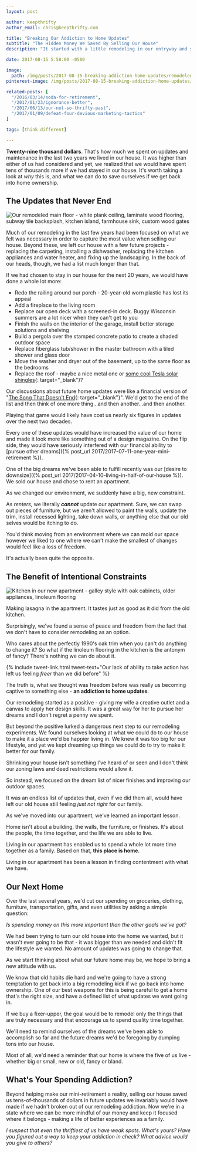 ```yaml
---
layout: post

author: keepthrifty
author_email: chris@keepthrifty.com

title: "Breaking Our Addiction to Home Updates"
subtitle: "The Hidden Money We Saved By Selling Our House"
description: "It started with a little remodeling in our entryway and soon became a full-blown addiction. Thankfully we got out before the really big projects came."

date: 2017-08-15 5:58:00 -0500

image:
  path: /img/posts/2017-08-15-breaking-addiction-home-updates/remodeled-house.jpg
pinterest-image: /img/posts/2017-08-15-breaking-addiction-home-updates/breaking-home-update-addiction

related-posts: [
  "/2016/03/14/soda-for-retirement",
  "/2017/01/23/ignorance-better",
  "/2017/06/13/our-not-so-thrifty-past",
  "/2017/01/09/defeat-four-devious-marketing-tactics"
]

tags: [think different]

---
```


__Twenty-nine thousand dollars__. That's how much we spent on updates and maintenance in the last two years we lived in our house. It was higher than either of us had considered and yet, we realized that we would have spent tens of thousands more if we had stayed in our house. It's worth taking a look at _why_ this is, and what we can do to save ourselves if we get back into home ownership.

## The Updates that Never End

![Our remodeled main floor - white plank ceiling, laminate wood flooring, subway tile backsplash, kitchen island, farmhouse sink, custom wood gates]({{site.url}}/img/posts/2017-08-15-breaking-addiction-home-updates/remodeled-main-floor.jpg)

Much of our remodeling in the last few years had been focused on what we felt was necessary in order to capture the most value when selling our house. Beyond these, we left our house with a few future projects - replacing the carpeting,  installing a dishwasher, replacing the kitchen appliances and water heater, and fixing up the landscaping. In the back of our heads, though, we had a list much longer than that.

If we had chosen to stay in our house for the next 20 years, we would have done a whole lot more:

- Redo the railing around our porch - 20-year-old worn plastic has lost its appeal
- Add a fireplace to the living room
- Replace our open deck with a screened-in deck. Buggy Wisconsin summers are a lot nicer when they can't get to you
- Finish the walls on the interior of the garage, install better storage solutions and shelving
- Build a pergola over the stamped concrete patio to create a shaded outdoor space
- Replace fiberglass tub/shower in the master bathroom with a tiled shower and glass door
- Move the washer and dryer out of the basement, up to the same floor as the bedrooms
- Replace the roof - maybe a nice metal one or [some cool Tesla solar shingles](https://www.tesla.com/solarroof){: target="_blank"}?

Our discussions about future home updates were like a financial version of "[The Song That Doesn't End](https://www.youtube.com/watch?v=0U2zJOryHKQ){: target="_blank"}". We'd get to the end of the list and then think of one more thing...and then another...and then another.

Playing that game would likely have cost us nearly six figures in updates over the next two decades.

Every one of these updates would have increased the value of our home and made it look more like something out of a design magazine. On the flip side, they would have seriously interfered with our financial ability to [pursue other dreams]({% post_url 2017/2017-07-11-one-year-mini-retirement %}).

One of the big dreams we've been able to fulfill recently was our [desire to downsize]({% post_url 2017/2017-04-10-living-in-half-of-our-house %}). We sold our house and chose to rent an apartment.

As we changed our environment, we suddenly have a big, new constraint.

As _renters_, we literally ___cannot___ update our apartment. Sure, we can swap out pieces of furniture, but we aren't allowed to paint the walls, update the trim, install recessed lighting, take down walls, or anything else that our old selves would be itching to do.

You'd think moving from an environment where we can mold our space however we liked to one where we can't make the smallest of changes would feel like a loss of freedom.

It's actually been quite the opposite.

## The Benefit of Intentional Constraints

![Kitchen in our new apartment - galley style with oak cabinets, older appliances, linoleum flooring]({{site.url}}/img/posts/2017-08-15-breaking-addiction-home-updates/apartment-kitchen.jpg)

<div class="image-caption">Making lasagna in the apartment. It tastes just as good as it did from the old kitchen.</div>

Surprisingly, we've found a sense of peace and freedom from the fact that we don't have to consider remodeling as an option.

Who cares about the perfectly 1990's oak trim when you can't do anything to change it? So what if the linoleum flooring in the kitchen is the antonym of fancy? There's nothing we can do about it.

{% include tweet-link.html tweet-text="Our lack of ability to take action has left us feeling _freer_ than we did before" %}

The truth is, what we thought was freedom before was really us becoming captive to something else - __an addiction to home updates__.

Our remodeling started as a positive - giving my wife a creative outlet and a canvas to apply her design skills. It was a great way for her to pursue her dreams and I don't regret a penny we spent.

But beyond the positive lurked a dangerous next step to our remodeling experiments. We found ourselves looking at what we could do to our house to make it a place we'd be happier living in. We knew it was too big for our lifestyle, and yet we kept dreaming up things we could do to try to make it better for our family.

Shrinking your house isn't something I've heard of or seen and I don't think our zoning laws and deed restrictions would allow it.

So instead, we focused on the dream list of nicer finishes and improving our outdoor spaces.

It was an endless list of updates that, even if we did them all, would have left our old house still feeling _just not right_ for our family.

As we've moved into our apartment, we've learned an important lesson.

Home isn't about a building, the walls, the furniture, or finishes. It's about the people, the time together, and the life we are able to live.

Living in our apartment has enabled us to spend a whole lot more time together as a family. Based on that, __this place is home.__

Living in our apartment has been a lesson in finding contentment with what we have.

## Our Next Home

Over the last several years, we'd cut our spending on groceries, clothing, furniture, transportation, gifts, and even utilities by asking a simple question:

_Is spending money on this more important than the other goals we've got?_

We had been trying to turn our old house into the home we wanted, but it wasn't ever going to be that - it was bigger than we needed and didn't fit the lifestyle we wanted. No amount of updates was going to change that.

As we start thinking about what our future home may be, we hope to bring a new attitude with us.

We know that old habits die hard and we're going to have a strong temptation to get back into a big remodeling kick if we go back into home ownership. One of our best weapons for this is being careful to get a home that's the right size, and have a defined list of what updates we want going in.

If we buy a fixer-upper, the goal would be to remodel only the things that are truly necessary and that encourage us to spend quality time together.

We'll need to remind ourselves of the dreams we've been able to accomplish so far and the future dreams we'd be foregoing by dumping tons into our house.

Most of all, we'd need a reminder that our home is where the five of us live - whether big or small, new or old, fancy or bland.

## What's Your Spending Addiction?

Beyond helping make our mini-retirement a reality, selling our house saved us tens-of-thousands of dollars in future updates we invariably would have made if we hadn't broken out of our remodeling addiction. Now we're in a state where we can be more mindful of our money and keep it focused where it belongs - making a life of better experiences as a family.

_I suspect that even the thriftiest of us have weak spots. What's yours? Have you figured out a way to keep your addiction in check? What advice would you give to others?_

